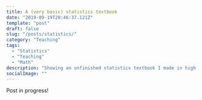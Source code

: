 ```yaml
---
title: A (very basic) statistics textbook
date: "2019-09-19T20:46:37.121Z"
template: "post"
draft: false
slug: "/posts/statistics/"
category: "Teaching"
tags:
  - "Statistics"
  - "Teaching"
  - "Math"
description: "Showing an unfinished statistics textbook I made in high school and some of the thinking that went into it."
socialImage: ""
---
```


Post in progress!

